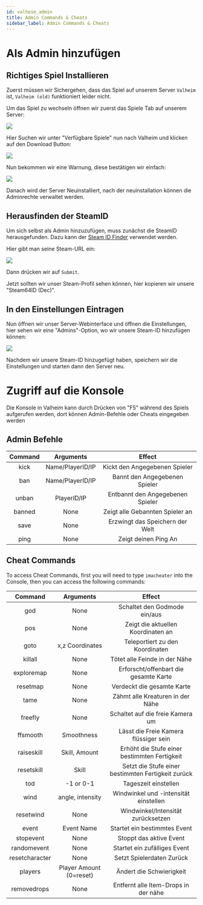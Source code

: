 ```yaml
---
id: valheim_admin
title: Admin Commands & Cheats
sidebar_label: Admin Commands & Cheats
---
```


# Als Admin hinzufügen


## Richtiges Spiel Installieren

Zuerst müssen wir Sichergehen, dass das Spiel auf unserem Server `Valheim` ist, `Valheim (old)` funktioniert leider nicht.

Um das Spiel zu wechseln öffnen wir zuerst das Spiele Tab auf unserem Server:

![](https://screensaver01.zap-hosting.com/index.php/s/BbBAmKHto6mrSDx/preview)

Hier Suchen wir unter "Verfügbare Spiele" nun nach Valheim und klicken auf den Download Button:

![](https://screensaver01.zap-hosting.com/index.php/s/DmBdFnT487aPwME/preview)

Nun bekommen wir eine Warnung, diese bestätigen wir einfach:

![](https://screensaver01.zap-hosting.com/index.php/s/bTZYCnDMAHTwMPt/preview)

Danach wird der Server Neuinstalliert, nach der neuinstallation können die Adminrechte verwaltet werden.


## Herausfinden der SteamID
Um sich selbst als Admin hinzuzufügen, muss zunächst die SteamID herausgefunden. Dazu kann der [Steam ID Finder](https://steamidfinder.com/) verwendet werden.


Hier gibt man seine Steam-URL ein:

![](https://screensaver01.zap-hosting.com/index.php/s/bybzMbKicjWpfeW/preview)

Dann drücken wir auf `Submit`.

Jetzt sollten wir unser Steam-Profil sehen können, hier kopieren wir unsere "Steam64ID (Dec)".


## In den Einstellungen Eintragen

Nun öffnen wir unser Server-Webinterface und öffnen die Einstellungen, hier sehen wir eine "Admins"-Option, wo wir unsere Steam-ID hinzufügen können:

![](https://screensaver01.zap-hosting.com/index.php/s/NjPiyg7La8R5i2L/preview)


Nachdem wir unsere Steam-ID hinzugefügt haben, speichern wir die Einstellungen und starten dann den Server neu.

# Zugriff auf die Konsole

Die Konsole in Valheim kann durch Drücken von "F5" während des Spiels aufgerufen werden, dort können Admin-Befehle oder Cheats eingegeben werden


## Admin Befehle

|  Command   |           Arguments          |                  Effect               |
| :--------: | :--------------------------: |  :---------------------------------:  |
|   kick     |        Name/PlayerID/IP      |     Kickt den Angegebenen Spieler     |
|   ban      |        Name/PlayerID/IP      |     Bannt den Angegebenen Spieler     |
|   unban    |        PlayerID/IP           |     Entbannt den Angegebenen Spieler  |
|   banned   |           None               |  Zeigt alle Gebannten Spieler an      |
|   save     |           None               |     Erzwingt das Speichern der Welt   |
|   ping     |           None               |           Zeigt deinen Ping An        |


## Cheat Commands

To access Cheat Commands, first you will need to type `imacheater` into the Console, then you can access the following commands:

|  Command   |           Arguments          |                  Effect               |
| :--------: | :--------------------------: |  :---------------------------------:  |
|   god     |        None                   |     Schaltet den Godmode ein/aus      |
|   pos      |        None     				|     Zeigt die aktuellen Koordinaten an|
|   goto    |        x,z Coordinates        |     Teleportiert zu den Koordinaten   |
|   killall  |           None               |    Tötet alle Feinde in der Nähe      |
| exploremap |           None               |     Erforscht/offenbart die gesamte Karte|
| resetmap   |           None               |     Verdeckt die gesamte Karte        |
| tame		 |           None               |     Zähmt alle Kreaturen in der Nähe  |
| freefly	 |           None               |     Schaltet auf die freie Kamera um  |
| ffsmooth   |      Smoothness              |     Lässt die Freie Kamera flüssiger sein|
| raiseskill |      Skill, Amount           |Erhöht die Stufe einer bestimmten Fertigkeit|
| resetskill |           Skill              |Setzt die Stufe einer bestimmten Fertigkeit zurück|
| tod		 |         -1 or 0-1            |   	Tageszeit einstellen		    |
| wind		 |    angle, intensity          |     Windwinkel und -intensität einstellen|
| resetwind  |           None               |     Windwinkel/Intensität zurücksetzen|
| event		 |         Event Name           |     Startet ein bestimmtes Event      |
| stopevent  |           None               |     Stoppt das aktive Event           |
| randomevent|           None               |         Startet ein zufälliges Event  |
|resetcharacter|           None             |     Setzt Spielerdaten Zurück         |
| players	 |  	 Player Amount (0=reset)|     Ändert die Schwierigkeit          |
| removedrops |           None              |   Entfernt alle Item-Drops in der nähe|
